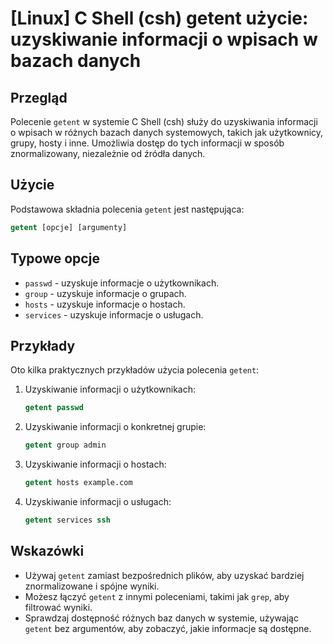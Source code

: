 # [Linux] C Shell (csh) getent użycie: uzyskiwanie informacji o wpisach w bazach danych

## Przegląd
Polecenie `getent` w systemie C Shell (csh) służy do uzyskiwania informacji o wpisach w różnych bazach danych systemowych, takich jak użytkownicy, grupy, hosty i inne. Umożliwia dostęp do tych informacji w sposób znormalizowany, niezależnie od źródła danych.

## Użycie
Podstawowa składnia polecenia `getent` jest następująca:

```csh
getent [opcje] [argumenty]
```

## Typowe opcje
- `passwd` - uzyskuje informacje o użytkownikach.
- `group` - uzyskuje informacje o grupach.
- `hosts` - uzyskuje informacje o hostach.
- `services` - uzyskuje informacje o usługach.

## Przykłady
Oto kilka praktycznych przykładów użycia polecenia `getent`:

1. Uzyskiwanie informacji o użytkownikach:
   ```csh
   getent passwd
   ```

2. Uzyskiwanie informacji o konkretnej grupie:
   ```csh
   getent group admin
   ```

3. Uzyskiwanie informacji o hostach:
   ```csh
   getent hosts example.com
   ```

4. Uzyskiwanie informacji o usługach:
   ```csh
   getent services ssh
   ```

## Wskazówki
- Używaj `getent` zamiast bezpośrednich plików, aby uzyskać bardziej znormalizowane i spójne wyniki.
- Możesz łączyć `getent` z innymi poleceniami, takimi jak `grep`, aby filtrować wyniki.
- Sprawdzaj dostępność różnych baz danych w systemie, używając `getent` bez argumentów, aby zobaczyć, jakie informacje są dostępne.
